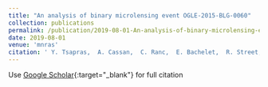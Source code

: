 ```yaml
---
title: "An analysis of binary microlensing event OGLE-2015-BLG-0060"
collection: publications
permalink: /publication/2019-08-01-An-analysis-of-binary-microlensing-event-OGLE-2015-BLG-0060
date: 2019-08-01
venue: 'mnras'
citation: ' Y. Tsapras,  A. Cassan,  C. Ranc,  E. Bachelet,  R. Street,  A. Udalski,  M. Hundertmark,  V. Bozza,  J. Beaulieu,  J. Marquette,  E. Euteneuer,  D. Bramich,  M. Dominik,  R. Figuera Jaimes,  K. Horne,  S. Mao,  J. Menzies,  R. Schmidt,  C. Snodgrass,  I. Steele,  J. Wambsganss,  P. Mróz,  M. Szymański,  I. Soszyński,  J. Skowron,  P. Pietrukowicz,  S. Kozłowski,  R. Poleski,  K. Ulaczyk,  M. Pawlak,  U. Jørgensen,  J. Skottfelt,  A. Popovas,  S. Ciceri,  H. Korhonen,  M. Kuffmeier,  D. Evans,  N. Peixinho,  T. Hinse,  M. Burgdorf,  J. Southworth,  R. Tronsgaard,  E. Kerins,  M. Andersen,  S. Rahvar,  Y. Wang,  O. Wertz,  M. Rabus,  S. Calchi Novati,  G. D&apos;Ago,  G. Scarpetta,  L. Mancini,  F. Abe,  Y. Asakura,  D. Bennett,  A. Bhattacharya,  M. Donachie,  P. Evans,  A. Fukui,  Y. Hirao,  Y. Itow,  K. Kawasaki,  N. Koshimoto,  M. Li,  C. Ling,  K. Masuda,  Y. Matsubara,  Y. Muraki,  S. Miyazaki,  M. Nagakane,  K. Ohnishi,  N. Rattenbury,  To Saito,  A. Sharan,  H. Shibai,  D. Sullivan,  T. Sumi,  D. Suzuki,  P. Tristram,  T. Yamada,  A. Yonehara,  D. Bramich,  M. Dominik,  R. Jaimes,  K. Horne,  S. Mao,  J. Menzies,  R. Schmidt,  C. Snodgrass,  I. Steele,  J. Wambsganss,  P. Mróz,  M. Szymański,  I. Soszyński,  J. Skowron,  P. Pietrukowicz,  S. Kozłowski,  R. Poleski,  K. Ulaczyk,  M. Pawlak,  U. Jørgensen,  J. Skottfelt,  A. Popovas,  S. Ciceri,  H. Korhonen,  M. Kuffmeier,  D. Evans,  N. Peixinho,  T. Hinse,  M. Burgdorf,  J. Southworth,  R. Tronsgaard,  E. Kerins,  M. Andersen,  S. Rahvar,  Y. Wang,  O. Wertz,  M. Rabus,  S. Novati,  G. D&apos;Ago,  G. Scarpetta,  L. Mancini,  F. Abe,  Y. Asakura,  D. Bennett,  A. Bhattacharya,  M. Donachie,  P. Evans,  A. Fukui,  Y. Hirao,  Y. Itow,  K. Kawasaki,  N. Koshimoto,  M. Li,  C. Ling,  K. Masuda,  Y. Matsubara,  Y. Muraki,  S. Miyazaki,  M. Nagakane,  K. Ohnishi,  N. Rattenbury,  T. Saito,  A. Sharan,  H. Shibai,  D. Sullivan,  T. Sumi,  D. Suzuki,  P. Tristram,  T. Yamada,  A. Yonehara, &quot;An analysis of binary microlensing event OGLE-2015-BLG-0060.&quot; mnras, 2019.'
---
```

Use [Google Scholar](https://scholar.google.com/scholar?q=An+analysis+of+binary+microlensing+event+OGLE+2015+BLG+0060){:target="_blank"} for full citation